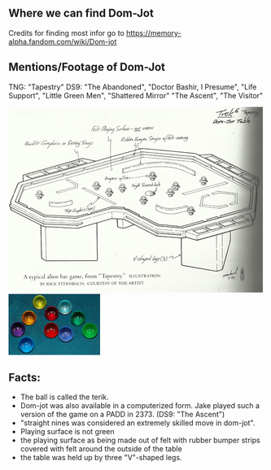 ## Where we can find Dom-Jot
Credits for finding most infor go to https://memory-alpha.fandom.com/wiki/Dom-jot

## Mentions/Footage of Dom-Jot
TNG: "Tapestry"
DS9: "The Abandoned", "Doctor Bashir, I Presume",  "Life Support",  "Little Green Men", "Shattered Mirror" "The Ascent", "The Visitor"

![table layout](https://raw.githubusercontent.com/HjalmarSnoep/MG-dom-jot/master/Rick_Sternbach_dom_jot_table_design.jpg)
![set of balls](https://raw.githubusercontent.com/HjalmarSnoep/MG-dom-jot/master/Dom_jot_balls_-_It%2527s_a_Wrap.jpg)

## Facts: 
- The ball is called the terik.
- Dom-jot was also available in a computerized form. Jake played such a version of the game on a PADD in 2373. (DS9: "The Ascent")
- "straight nines was considered an extremely skilled move in dom-jot".
- Playing surface is not green
- the playing surface as being made out of felt with rubber bumper strips covered with felt around the outside of the table 
- the table was held up by three "V"-shaped legs. 

